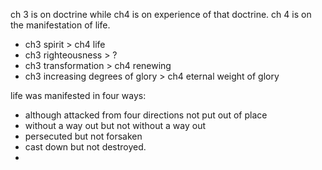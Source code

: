 ch 3 is on doctrine while ch4 is on experience of that doctrine.
ch 4 is on the manifestation of life.

- ch3 spirit > ch4 life
- ch3 righteousness > ?
- ch3 transformation > ch4 renewing
- ch3 increasing degrees of glory > ch4 eternal weight of glory

life was manifested in four ways:
- although attacked from four directions not put out of place
- without a way out but not without a way out
- persecuted but not forsaken
- cast down but not destroyed.
- 

